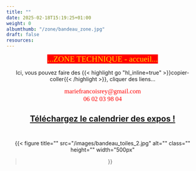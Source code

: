 ```yaml
---
title: ""
date: 2025-02-18T15:19:25+01:00
weight: 0
albumthumb: "/zone/bandeau_zone.jpg"
draft: false
resources:
---
```

<center>

<span  style="background-color:red; color:#ffd700; 
           font-size:150%;font-family:verdana;">
           ...ZONE TECHNIQUE - accueil...</span>

Ici, vous pouvez faire des {{< highlight go "hl_inline=true" >}}copier-coller{{< /highlight >}}, cliquer des liens...
<br>

<span style="color:red;font-size:120%;font-family:verdana;">mariefrancoisrey</span>*<span style="color:red;font-size:120%;font-family:verdana;">@</span>*<span style="color:red;font-size:120%;font-family:verdana;">gmail.com</span> <br>
<span style="color:red;font-size:120%;font-family:verdana;">06 02 03 98 04</span>

## [Téléchargez le calendrier des expos !](telechargement/calendrier-expos-Francoise-2025.pdf)<br><br>

{{< figure
  title=""
  src="/images/bandeau_toiles_2.jpg"
  alt="" 
  class=""
  height=""
  width="500px"
>}}

</center>
<br>

